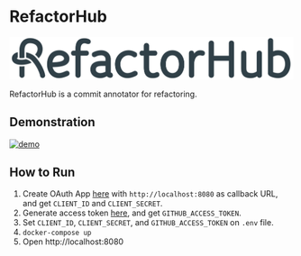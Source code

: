 # RefactorHub

![logo](/client/src/static/logo.png)

RefactorHub is a commit annotator for refactoring.

## Demonstration

[![demo](https://img.youtube.com/vi/Ew1wVBZkpro/sddefault.jpg)](https://www.youtube.com/watch?v=Ew1wVBZkpro)

## How to Run

1. Create OAuth App [here](https://github.com/settings/developers) with `http://localhost:8080` as callback URL, and get `CLIENT_ID` and `CLIENT_SECRET`.
2. Generate access token [here](https://github.com/settings/tokens), and get `GITHUB_ACCESS_TOKEN`.
3. Set `CLIENT_ID`, `CLIENT_SECRET`, and `GITHUB_ACCESS_TOKEN` on `.env` file.
4. `docker-compose up`
5. Open http://localhost:8080
